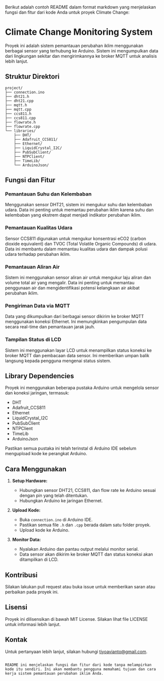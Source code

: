 Berikut adalah contoh README dalam format markdown yang menjelaskan fungsi dan fitur dari kode Anda untuk proyek Climate Change:


# Climate Change Monitoring System

Proyek ini adalah sistem pemantauan perubahan iklim menggunakan berbagai sensor yang terhubung ke Arduino. Sistem ini mengumpulkan data dari lingkungan sekitar dan mengirimkannya ke broker MQTT untuk analisis lebih lanjut.

## Struktur Direktori

```plaintext
project/
├── connection.ino
├── dht21.h
├── dht21.cpp
├── mqtt.h
├── mqtt.cpp
├── ccs811.h
├── ccs811.cpp
├── flowrate.h
├── flowrate.cpp
└── libraries/
    ├── DHT/
    ├── Adafruit_CCS811/
    ├── Ethernet/
    ├── LiquidCrystal_I2C/
    ├── PubSubClient/
    ├── NTPClient/
    ├── TimeLib/
    └── ArduinoJson/
```

## Fungsi dan Fitur

### Pemantauan Suhu dan Kelembaban

Menggunakan sensor DHT21, sistem ini mengukur suhu dan kelembaban udara. Data ini penting untuk memantau perubahan iklim karena suhu dan kelembaban yang ekstrem dapat menjadi indikator perubahan iklim.

### Pemantauan Kualitas Udara

Sensor CCS811 digunakan untuk mengukur konsentrasi eCO2 (carbon dioxide equivalent) dan TVOC (Total Volatile Organic Compounds) di udara. Data ini membantu dalam memantau kualitas udara dan dampak polusi udara terhadap perubahan iklim.

### Pemantauan Aliran Air

Sistem ini menggunakan sensor aliran air untuk mengukur laju aliran dan volume total air yang mengalir. Data ini penting untuk memantau penggunaan air dan mengidentifikasi potensi kelangkaan air akibat perubahan iklim.

### Pengiriman Data via MQTT

Data yang dikumpulkan dari berbagai sensor dikirim ke broker MQTT menggunakan koneksi Ethernet. Ini memungkinkan pengumpulan data secara real-time dan pemantauan jarak jauh.

### Tampilan Status di LCD

Sistem ini menggunakan layar LCD untuk menampilkan status koneksi ke broker MQTT dan pembacaan data sensor. Ini memberikan umpan balik langsung kepada pengguna mengenai status sistem.

## Library Dependencies

Proyek ini menggunakan beberapa pustaka Arduino untuk mengelola sensor dan koneksi jaringan, termasuk:

- DHT
- Adafruit_CCS811
- Ethernet
- LiquidCrystal_I2C
- PubSubClient
- NTPClient
- TimeLib
- ArduinoJson

Pastikan semua pustaka ini telah terinstal di Arduino IDE sebelum mengupload kode ke perangkat Arduino.

## Cara Menggunakan

1. **Setup Hardware:**
   - Hubungkan sensor DHT21, CCS811, dan flow rate ke Arduino sesuai dengan pin yang telah ditentukan.
   - Hubungkan Arduino ke jaringan Ethernet.

2. **Upload Kode:**
   - Buka `connection.ino` di Arduino IDE.
   - Pastikan semua file `.h` dan `.cpp` berada dalam satu folder proyek.
   - Upload kode ke Arduino.

3. **Monitor Data:**
   - Nyalakan Arduino dan pantau output melalui monitor serial.
   - Data sensor akan dikirim ke broker MQTT dan status koneksi akan ditampilkan di LCD.

## Kontribusi

Silakan lakukan pull request atau buka issue untuk memberikan saran atau perbaikan pada proyek ini.

## Lisensi

Proyek ini dilisensikan di bawah MIT License. Silakan lihat file LICENSE untuk informasi lebih lanjut.

## Kontak

Untuk pertanyaan lebih lanjut, silakan hubungi [tiyoavianto@gmail.com](mailto:tiyoavianto@gmail.com).
```

README ini menjelaskan fungsi dan fitur dari kode tanpa melampirkan kode itu sendiri. Ini akan membantu pengguna memahami tujuan dan cara kerja sistem pemantauan perubahan iklim Anda.